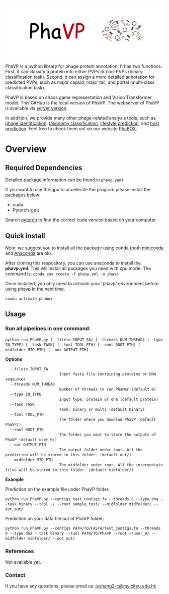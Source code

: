 <img src='logo.png'>

PhaVP is a python library for phage protein annotation.  It has two functions. First, it can classify a protein into either PVPs or non-PVPs (binary classification task). Second, it can assign a more detailed annotation for predicted PVPs, such as major capsid, major tail, and portal (multi-class classification task).


PhaVP is based on chaos game representation and Vision Transformer model. This GitHub is the local version of PhaVP. The webserver of PhaVP is avaliable via [server version](https://phage.ee.cityu.edu.hk/phavp). 

In addition, we provide many other phage-related analysis tools, such as [phage identification](https://github.com/KennthShang/PhaMer), [taxonomy classification](https://github.com/KennthShang/PhaGCN), [lifestyle prediction](https://github.com/KennthShang/PhaTYP), and [host prediction](https://github.com/KennthShang/CHERRY). Feel free to check them out on our website [PhaBOX](https://phage.ee.cityu.edu.hk/). 

# Overview


## Required Dependencies
Detailed package information can be found in `phavp.yaml`

If you want to use the gpu to accelerate the program please install the packages below:
* cuda
* Pytorch-gpu

Search [pytorch](https://pytorch.org/) to find the correct cuda version based on your computer.


## Quick install
*Note*: we suggest you to install all the package using conda (both [miniconda](https://docs.conda.io/en/latest/miniconda.html) and [Anaconda](https://anaconda.org/) are ok).

After cloning this respository, you can use anaconda to install the **phavp.yml**. This will install all packages you need with cpu mode. The command is: `conda env create -f phavp.yml -n phavp`

Once installed, you only need to activate your 'phavp' environment before using phavp in the next time.
```
conda activate phabox
```

## Usage 

### Run all pipelines in one command:

```
python run_PhaVP.py [--filein INPUT_FA] [--threads NUM_THREAD] [--type IN_TYPE] [--task TASK] [--tool TOOL_PTH] [--root ROOT_PTH] [--midfolder MID_PTH] [--out OUTPUT_PTH] 
```


**Options**


      --filein INPUT_FA
                            Input fasta file containing proteins or DNA seqeunces
      --threads NUM_THREAD
                            Number of threads to run PhaMer (default 8)
      --type IN_TYPE
                            Input type: protein or dna (default protein)  
      --task TASK
                            Task: binary or multi (default binary)  
      --tool TOOL_PTH
                            The folder where you downlod PhaVP (default PhaVP/)
      --root ROOT_PTH
                            The folder you want to store the outputs of PhaVP (default user_0/)
      --out OUTPUT_PTH
                            The output folder under root. All the prediction will be stored in this folder. (default out/)
      --midfolder MID_PTH
                            The midfolder under root. All the intermediate files will be stored in this folder. (default midfolder/)


**Example**


Prediction on the example file under PhaVP folder:

    python run_PhaVP.py --contigs test_contigs.fa --threads 8 --type dna --task binary --tool ./ --root sample_test/ --midfolder midfolder/ --out out/
    
    
Prediction on your data file out of PhaVP folder:

    python run_PhaVP.py --contigs PATH/TO/FASTA/test_contigs.fa --threads 8 --type dna --task binary --tool PATH/TO/PhaVP --root ~/user_0/ --midfolder midfolder/ --out out/
    
### References
Not available yet.

### Contact
If you have any questions, please email us: jyshang2-c@my.cityu.edu.hk



